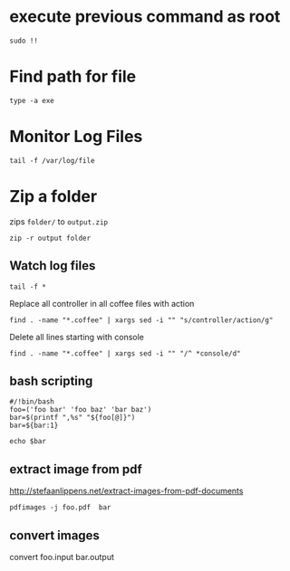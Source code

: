 # execute previous command as root

    sudo !!

Find path for file
==================

    type -a exe

Monitor Log Files
=================

    tail -f /var/log/file

Zip a folder
============

zips `folder/` to `output.zip`

    zip -r output folder

Watch log files
---------------

    tail -f *


Replace all controller in all coffee files with action

    find . -name "*.coffee" | xargs sed -i "" "s/controller/action/g"

Delete all lines starting with console

    find . -name "*.coffee" | xargs sed -i "" "/^ *console/d"

bash scripting
--------------

    #/!bin/bash
    foo=('foo bar' 'foo baz' 'bar baz')
    bar=$(printf ",%s" "${foo[@]}")
    bar=${bar:1}

    echo $bar

extract image from pdf
----------------------
http://stefaanlippens.net/extract-images-from-pdf-documents

    pdfimages -j foo.pdf  bar

convert images
--------------

convert foo.input bar.output
